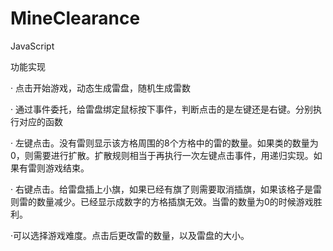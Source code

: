 # MineClearance
JavaScript

功能实现

· 点击开始游戏，动态生成雷盘，随机生成雷数

· 通过事件委托，给雷盘绑定鼠标按下事件，判断点击的是左键还是右键。分别执行对应的函数

· 左键点击。没有雷则显示该方格周围的8个方格中的雷的数量。如果类的数量为0，则需要进行扩散。扩散规则相当于再执行一次左键点击事件，用递归实现。如果有雷则游戏结束。

· 右键点击。给雷盘插上小旗，如果已经有旗了则需要取消插旗，如果该格子是雷则雷的数量减少。已经显示成数字的方格插旗无效。当雷的数量为0的时候游戏胜利。

·可以选择游戏难度。点击后更改雷的数量，以及雷盘的大小。
